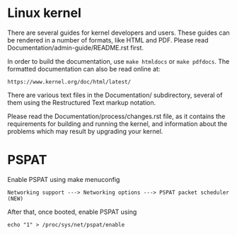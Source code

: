 Linux kernel
============

There are several guides for kernel developers and users. These guides can
be rendered in a number of formats, like HTML and PDF. Please read
Documentation/admin-guide/README.rst first.

In order to build the documentation, use ``make htmldocs`` or
``make pdfdocs``.  The formatted documentation can also be read online at:

    https://www.kernel.org/doc/html/latest/

There are various text files in the Documentation/ subdirectory,
several of them using the Restructured Text markup notation.

Please read the Documentation/process/changes.rst file, as it contains the
requirements for building and running the kernel, and information about
the problems which may result by upgrading your kernel.

PSPAT
=====
Enable PSPAT using make menuconfig
```
Networking support ---> Networking options ---> PSPAT packet scheduler (NEW)
```
After that, once booted, enable PSPAT using
```
echo "1" > /proc/sys/net/pspat/enable
```

